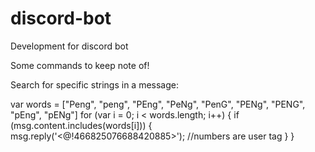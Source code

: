 # discord-bot
Development for discord bot

Some commands to keep note of!

Search for specific strings in a message:

var words = ["Peng", "peng", "PEng", "PeNg", "PenG", "PENg", "PENG", "pEng", "pENg"]
for (var i = 0; i < words.length; i++) {
    if (msg.content.includes(words[i])) {
        msg.reply('<@!466825076688420885>'); //numbers are user tag
    }
}
